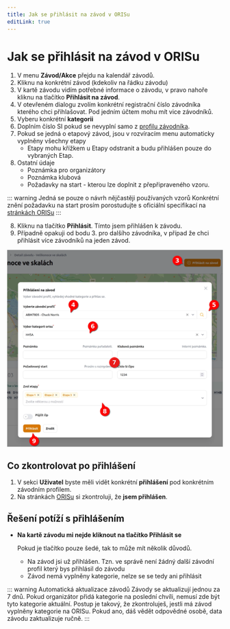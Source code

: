 ```yaml
---
title: Jak se přihlásit na závod v ORISu
editLink: true
---
```


# Jak se přihlásit na závod v ORISu <Badge type="info" text="ČLEN" />

1. V menu **Závod/Akce** přejdu na kalendář závodů.
2. Kliknu na konkrétní závod (kdekoliv na řádku závodu)
3. V kartě závodu vidím potřebné informace o závodu, v pravo nahoře kliknu na tlačítko **Přihlásit na závod**.
4. V otevřeném dialogu zvolím konkrétní registrační číslo závodníka kterého chci přihlašovat. Pod jedním účtem mohu mít vice závodníků.
5. Vyberu konkrétní **kategorii**
6. Doplním číslo SI pokud se nevyplní samo z [profilu závodníka](member-race-profile).
7. Pokud se jedná o etapový závod, jsou v rozvíracím menu automaticky vyplněny všechny etapy
   - Etapy mohu křížkem u Etapy odstranit a budu přihlášen pouze do vybraných Etap.
8. Ostatní údaje 
   - Poznámka pro organizátory
   - Poznámka klubová
   - Požadavky na start - kterou lze doplnit z přepřipraveného vzoru.

::: warning Jedná se pouze o návrh nějčastěji používaných vzorů
Konkrétní znění požadavku na start prosím porostudujte s oficiální specifikací na [stránkách ORISu](https://oris.orientacnisporty.cz/files/help/Pozadovane-starty-prihlasky.pdf)
:::

8. Kliknu na tlačítko **Přihlásit**. Tímto jsem přihlášen k závodu.
9. Případně opakuji od bodu 3. pro dalšího závodníka, v případ že chci přihlásit více závodníků na jeden závod.

![System create entry](system-create_entry.webp)

## Co zkontrolovat po přihlášení

1. V sekci **Uživatel** byste měli vidět konkrétní **přihlášení** pod konkrétním závodním profilem.
2. Na stránkách [ORISu](https://oris.orientacnisporty.cz/) si zkontroluji, že **jsem přihlášen**.

## Řešení potíží s přihlášením

- **Na kartě závodu mi nejde kliknout na tlačítko Přihlásit se**

  Pokud je tlačítko pouze šedé, tak to může mít několik důvodů.
  
    - Na závod jsi už přihlášen. Tzn. ve správě není žádný další závodní profil který bys přihlásil do závodu
    - Závod nemá vyplněny kategorie, nelze se se tedy ani přihlásit

::: warning Automatická aktualizace závodů
Závody se aktualizují jednou za 7 dnů. Pokud organizátor přidá kategorie na poslední chvíli, nemusí zde být tyto kategorie aktuální.
Postup je takový, že zkontroluješ, jestli má závod vyplněny kategorie na ORISu. Pokud ano, dáš vědět odpovědné osobě,
data závodu zaktualizuje ručně.
:::